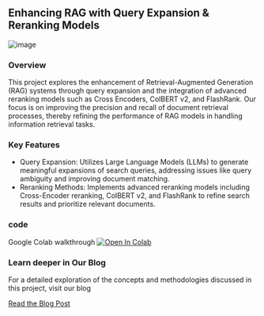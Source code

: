 ## Enhancing RAG with Query Expansion & Reranking Models
![image](https://github.com/akashAD98/vectordb-recipes/assets/62583018/8d1c28a3-4129-43f6-a76c-b633348e61a7)


### Overview
This project explores the enhancement of Retrieval-Augmented Generation (RAG) systems through query 
expansion and the integration of advanced reranking models such as Cross Encoders, ColBERT v2, and FlashRank.
Our focus is on improving the precision and recall of document retrieval processes, thereby refining the performance of RAG models in handling information retrieval tasks.

### Key Features
- Query Expansion: Utilizes Large Language Models (LLMs) to generate meaningful expansions of search queries, addressing issues like query ambiguity and improving document matching.
- Reranking Methods: Implements advanced reranking models including Cross-Encoder reranking, ColBERT v2, and FlashRank to refine search results and prioritize relevant documents.

### code 
Google Colab walkthrough    <a href="https://colab.research.google.com/github/lancedb/vectordb-recipes/blob/main/examples/query_expansion_reranker/main.ipynb"><img src="https://colab.research.google.com/assets/colab-badge.svg" alt="Open In Colab"></a>

### Learn deeper in Our Blog
For a detailed exploration of the concepts and methodologies discussed in this project, 
visit our blog

[Read the Blog Post](https://blog.lancedb.com/improving-rag-with-query-expansion-reranking-models/)
